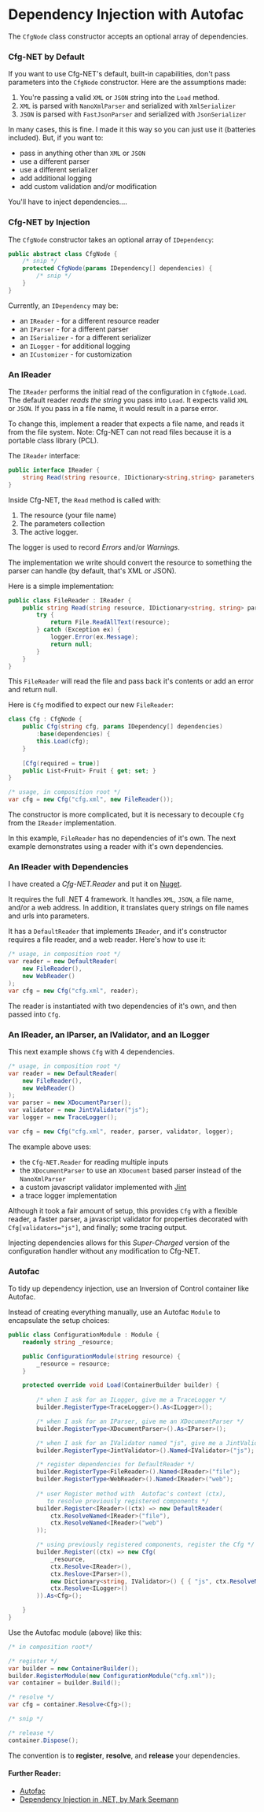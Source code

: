 Dependency Injection with Autofac
==================================

The `CfgNode` class constructor accepts an optional array 
of dependencies.

### Cfg-NET by Default

If you want to use Cfg-NET's default, built-in 
capabilities, don't pass parameters into the 
`CfgNode` constructor. Here are the assumptions 
made:

1. You're passing a valid `XML` or `JSON` string into the `Load` method.
2. `XML` is parsed with `NanoXmlParser` and serialized with `XmlSerializer`
3. `JSON` is parsed with `FastJsonParser` and serialized with `JsonSerializer`

In many cases, this is fine. I made it this way so you can just use it 
(batteries included).  But, if you want to:

* pass in anything other than `XML` or `JSON`
* use a different parser
* use a different serializer
* add additional logging
* add custom validation and/or modification

You'll have to inject dependencies....

### Cfg-NET by Injection

The `CfgNode` constructor takes an optional array of `IDependency`:

```csharp
public abstract class CfgNode {
    /* snip */
    protected CfgNode(params IDependency[] dependencies) { 
        /* snip */ 
    }
}
```

Currently, an `IDependency` may be:

* an `IReader` - for a different resource reader
* an `IParser` - for a different parser
* an `ISerializer` - for a different serializer
* an `ILogger` - for additional logging
* an `ICustomizer` - for customization

### An IReader

The `IReader` performs the initial read of the configuration 
in `CfgNode.Load`.  The default reader *reads the string* you 
pass into `Load`.  It expects valid `XML` or `JSON`.  If you pass in 
a file name, it would result in a parse error.

To change this, implement a reader that expects a file 
name, and reads it from the file system.  Note: Cfg-NET 
can not read files because it is a portable class library 
(PCL).

The `IReader` interface:

```csharp
public interface IReader {
    string Read(string resource, IDictionary<string,string> parameters, ILogger logger);
}
```

Inside Cfg-NET, the `Read` method is called with:

1. The resource (your file name)
2. The parameters collection
3. The active logger. 

The logger is used to record *Errors* and/or *Warnings*.

The implementation we write should convert the resource to something 
the parser can handle (by default, that's XML or JSON).

Here is a simple implementation:

```csharp
public class FileReader : IReader {
    public string Read(string resource, IDictionary<string, string> parameters, ILogger logger) {
        try {
            return File.ReadAllText(resource);
        } catch (Exception ex) {
            logger.Error(ex.Message);
            return null;
        }
    }
}
```

This `FileReader` will read the file and pass back it's contents or add an error and return null.

Here is `Cfg` modified to expect our new `FileReader`:

```csharp
class Cfg : CfgNode {
    public Cfg(string cfg, params IDependency[] dependencies)
        :base(dependencies) {
        this.Load(cfg);
    }
    
    [Cfg(required = true)]
    public List<Fruit> Fruit { get; set; }
}

/* usage, in composition root */
var cfg = new Cfg("cfg.xml", new FileReader());
```

The constructor is more complicated, but it is 
necessary to decouple `Cfg` from the `IReader` implementation.

In this example, `FileReader` has no dependencies 
of it's own. The next example demonstrates using a reader 
with it's own dependencies.

### An IReader with Dependencies

I have created a *Cfg-NET.Reader* and put it on [Nuget](https://www.nuget.org/packages/Cfg-NET.Reader).

It requires the full .NET 4 framework. It handles `XML`, `JSON`, 
a file name, and/or a web address. In addition, it translates 
query strings on file names and urls into parameters.

It has a `DefaultReader` that implements `IReader`, and it's constructor  
requires a file reader, and a web reader.  Here's how to use it:

```csharp
/* usage, in composition root */
var reader = new DefaultReader(
    new FileReader(),
    new WebReader()
);
var cfg = new Cfg("cfg.xml", reader);
```

The reader is instantiated with two dependencies of it's own, and then 
passed into `Cfg`.

### An IReader, an IParser, an IValidator, and an ILogger

This next example shows `Cfg` with 4 dependencies. 

```csharp
/* usage, in composition root */
var reader = new DefaultReader(
    new FileReader(),
    new WebReader()
);
var parser = new XDocumentParser();
var validator = new JintValidator("js");
var logger = new TraceLogger();

var cfg = new Cfg("cfg.xml", reader, parser, validator, logger);
```

The example above uses:

* the `Cfg-NET.Reader` for reading multiple inputs
* the `XDocumentParser` to use an `XDocument` based parser instead of the `NanoXmlParser`
* a custom javascript validator implemented with [Jint](https://github.com/sebastienros/jint)
* a trace logger implementation

Although it took a fair amount of setup, this provides `Cfg` 
with a flexible reader, a faster parser, a javascript validator 
for properties decorated with `Cfg[validators="js"]`, and finally; 
some tracing output.

Injecting dependencies allows for this *Super-Charged* version of 
the configuration handler without any modification to Cfg-NET.

### Autofac

To tidy up dependency injection, use an Inversion of Control 
container like Autofac.

Instead of creating everything manually, use an Autofac `Module` 
to encapsulate the setup choices:

```csharp
public class ConfigurationModule : Module {
    readonly string _resource;

    public ConfigurationModule(string resource) {
        _resource = resource;
    }

    protected override void Load(ContainerBuilder builder) {
        
        /* when I ask for an ILogger, give me a TraceLogger */
        builder.RegisterType<TraceLogger>().As<ILogger>();

        /* when I ask for an IParser, give me an XDocumentParser */
        builder.RegisterType<XDocumentParser>().As<IParser>();

        /* when I ask for an IValidator named "js", give me a JintValidator */
        builder.RegisterType<JintValidator>().Named<IValidator>("js");

        /* register dependencies for DefaultReader */
        builder.RegisterType<FileReader>().Named<IReader>("file");
        builder.RegisterType<WebReader>().Named<IReader>("web");
        
        /* user Register method with  Autofac's context (ctx), 
           to resolve previously registered components */
        builder.Register<IReader>((ctx) => new DefaultReader(
            ctx.ResolveNamed<IReader>("file"),
            ctx.ResolveNamed<IReader>("web")
        ));

        /* using previously registered components, register the Cfg */
        builder.Register((ctx) => new Cfg(
            _resource,
            ctx.Resolve<IReader>(),
            ctx.Reslove<IParser>(),
            new Dictionary<string, IValidator>() { { "js", ctx.ResolveNamed<IValidator>("js") } },
            ctx.Resolve<ILogger>()
        )).As<Cfg>();

    }
}
```

Use the Autofac module (above) like this:

```csharp
/* in composition root*/

/* register */
var builder = new ContainerBuilder();
builder.RegisterModule(new ConfigurationModule("cfg.xml"));
var container = builder.Build();

/* resolve */
var cfg = container.Resolve<Cfg>();

/* snip */

/* release */
container.Dispose();
```

The convention is to **register**, **resolve**, and **release** your 
dependencies.

#### Further Reader:

* [Autofac](http://autofac.org/)
* [Dependency Injection in .NET, by Mark Seemann](https://www.manning.com/books/dependency-injection-in-dot-net)